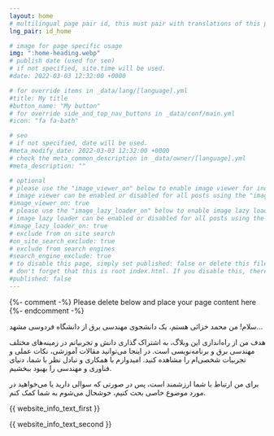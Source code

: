 ```yaml
---
layout: home
# multilingual page pair id, this must pair with translations of this page. (This name must be unique)
lng_pair: id_home

# image for page specific usage
img: ":home-heading.webp"
# publish date (used for seo)
# if not specified, site.time will be used.
#date: 2022-03-03 12:32:00 +0000

# for override items in _data/lang/[language].yml
#title: My title
#button_name: "My button"
# for override side_and_top_nav_buttons in _data/conf/main.yml
#icon: "fa fa-bath"

# seo
# if not specified, date will be used.
#meta_modify_date: 2022-03-03 12:32:00 +0000
# check the meta_common_description in _data/owner/[language].yml
#meta_description: ""

# optional
# please use the "image_viewer_on" below to enable image viewer for individual pages or posts (_posts/ or [language]/_posts folders).
# image viewer can be enabled or disabled for all posts using the "image_viewer_posts: true" setting in _data/conf/main.yml.
#image_viewer_on: true
# please use the "image_lazy_loader_on" below to enable image lazy loader for individual pages or posts (_posts/ or [language]/_posts folders).
# image lazy loader can be enabled or disabled for all posts using the "image_lazy_loader_posts: true" setting in _data/conf/main.yml.
#image_lazy_loader_on: true
# exclude from on site search
#on_site_search_exclude: true
# exclude from search engines
#search_engine_exclude: true
# to disable this page, simply set published: false or delete this file
# don't forget that this is root index.html. If you disable this, there will be no index.html page to open
#published: false
---
```


{%- comment -%} Please delete below and place your page content here {%- endcomment -%}


سلام! من محمد خزائی هستم، یک دانشجوی مهندسی برق از دانشگاه فردوسی مشهد...



هدف من از راه‌اندازی این وبلاگ، به اشتراک گذاری دانش و تجربیاتم در زمینه‌های مختلف مهندسی برق و برنامه‌نویسی است. در اینجا می‌توانید مقالات آموزشی، نکات عملی و تجربیات شخصی‌ام را مشاهده کنید. امیدوارم با همکاری و تبادل نظر با شما، دنیای 
فناوری و مهندسی را بهبود ببخشیم.



برای من ارتباط با شما ارزشمند است، پس در صورتی که سوالی دارید یا می‌خواهید در مورد موضوع خاصی بحث کنیم، خوشحال می‌شوم به شما کمک کنم.


{{ website_info_text_first }}

{{ website_info_text_second }}
